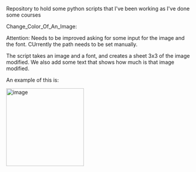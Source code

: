 Repository to hold some python scripts that I've been working as I've done some courses 

Change_Color_Of_An_Image:

Attention: Needs to be improved asking for some input for the image and the font. CUrrently the path needs to be set manually.

The script takes an image and a font, and creates a sheet 3x3 of the image modified. We also add some text that shows how much is that image modified.

An example of this is:

<img width="209" alt="image" src="https://github.com/jaumeVallsBota/Python_scripts/assets/150121531/c1d1e9b1-7994-408e-a22e-7b77c7422d72">


